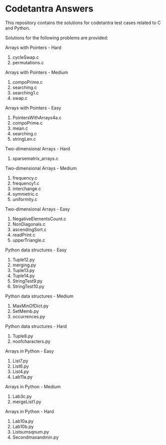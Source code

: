 # Codetantra Answers

This repository contains the solutions for codetantra test cases related to C and Python. 

Solutions for the following problems are provided:

Arrays with Pointers - Hard

1) cycleSwap.c
2) permutations.c

Arrays with Pointers - Medium 

1) compoPrime.c
2) searching.c
3) searching1.c
4) swap.c

Arrays with Pointers - Easy

1) PointersWithArrays4a.c
2) compoPrime.c
3) mean.c
4) searching.c
5) stringLen.c

Two-dimensional Arrays - Hard

1) sparsematrix_arrays.c

Two-dimensional Arrays - Medium 

1) frequency.c
2) frequency1.c
3) interchange.c
4) symmetric.c
5) uniformity.c

Two-dimensional Arrays - Easy

1) NegativeElementsCount.c
2) NonDiagonals.c
3) ascendingSort.c
4) readPrint.c
5) upperTriangle.c

Python data structures - Easy

1) Tuple12.py
2) merging.py
3) Tuple13.py
4) Tuple14.py
5) StringTest9.py
6) StringTest10.py

Python data structures - Medium

1) MaxMinOfDict.py
2) SetMemb.py
3) occurrences.py

Python data structures - Hard

1) Tuple8.py
2) noofcharacters.py

Arrays in Python - Easy

1) List7.py
2) List6.py
3) List4.py
4) Lab11a.py

Arrays in Python - Medium

1) Lab3c.py
2) mergeList1.py

Arrays in Python - Hard

1) Lab10a.py
2) Lab10b.py
3) Listsumsqnum.py
4) Secondmaxandmin.py





